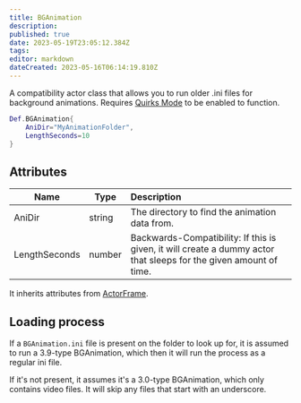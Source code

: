 ```yaml
---
title: BGAnimation
description: 
published: true
date: 2023-05-19T23:05:12.384Z
tags: 
editor: markdown
dateCreated: 2023-05-16T06:14:19.810Z
---
```


A compatibility actor class that allows you to run older .ini files for background animations. Requires [Quirks Mode](/en/user-guide/config/preferences#quirksmode) to be enabled to function.

```lua
Def.BGAnimation{
    AniDir="MyAnimationFolder",
    LengthSeconds=10
}
```

## Attributes

| Name | Type | Description |
| ---- | ---- | :---------- |
AniDir | string | The directory to find the animation data from.
LengthSeconds | number | Backwards-Compatibility: If this is given, it will create a dummy actor that sleeps for the given amount of time.

It inherits attributes from [ActorFrame](/en/dev/actors/actortypes/actorframe/_index).

## Loading process

If a `BGAnimation.ini` file is present on the folder to look up for, it is assumed to run a 3.9-type BGAnimation, which then it will run the process as a regular ini file.

If it's not present, it assumes it's a 3.0-type BGAnimation, which only contains video files. It will skip any files that start with an underscore.
